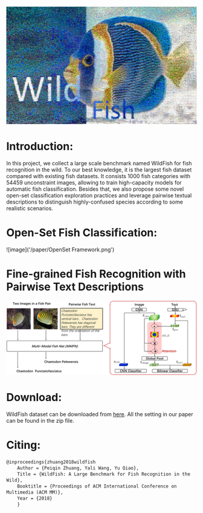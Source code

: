 ![image](/paper/WildFish_cover.jpg)


# Introduction:
In this project, we collect a large scale benchmark named WildFish for fish recognition in the wild. To our best knowledge, it is the largest fish dataset compared with existing fish datasets. It consists 1000 fish categories with 54459 unconstraint images, allowing to train high-capacity models for automatic fish classification. Besides that, we also propose some novel open-set classification exploration practices and leverage pairwise textual descriptions to distinguish highly-confused species according to some realistic scenarios.

# Open-Set Fish Classification:
![image]('/paper/OpenSet Framework.png')

# Fine-grained Fish Recognition with Pairwise Text Descriptions
![image](/paper/MMFN.png)

# Download:
WildFish dataset can be downloaded from [here](https://github.com/PeiqinZhuang/WildFish). All the setting in our paper can be found in the zip file.

# Citing:
```
@inproceedings{zhuang2018wildfish
    Author = {Peiqin Zhuang, Yali Wang, Yu Qiao},
    Title = {WildFish: A Large Benchmark for Fish Recognition in the Wild},
    Booktitle = {Proceedings of ACM International Conference on Multimedia (ACM MM)},
    Year = {2018}
    } 
```


